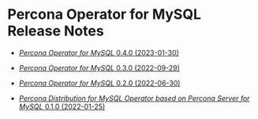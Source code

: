 # Percona Operator for MySQL Release Notes

* [*Percona Operator for MySQL* 0.4.0 (2023-01-30)](Kubernetes-Operator-for-PS-RN0.4.0.md)

* [*Percona Operator for MySQL* 0.3.0 (2022-09-29)](Kubernetes-Operator-for-PS-RN0.3.0.md)

* [*Percona Operator for MySQL* 0.2.0 (2022-06-30)](Kubernetes-Operator-for-PS-RN0.2.0.md)

* [*Percona Distribution for MySQL Operator based on Percona Server for MySQL* 0.1.0 (2022-01-25)](Kubernetes-Operator-for-PS-RN0.1.0.md)

